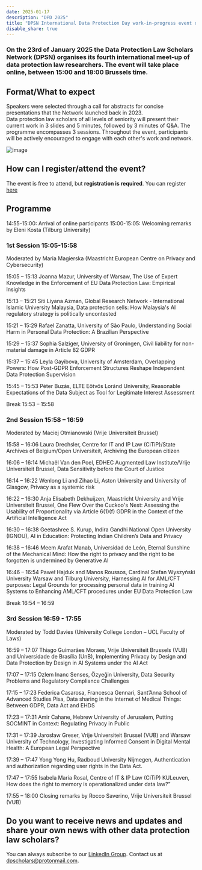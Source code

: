 ```yaml
---
date: 2025-01-17
description: "DPD 2025"
title: "DPSN International Data Protection Day work-in-progress event on Thursday 23 January 2025 online (Programme)"
disable_share: true
---
```


### **On the 23rd of January 2025 the Data Protection Law Scholars Network (DPSN) organises its fourth international meet-up of data protection law researchers. The event will take place online, between 15:00 and 18:00 Brussels time.** ###

## Format/What to expect ## 

Speakers were selected through a call for abstracts for concise presentations that the Network launched back in 2023.  
Data protection law scholars of all levels of seniority will present their current work in 3 slides and 5 minutes, followed by 3 minutes of Q&A. The programme encompasses 3 sessions. 
Throughout the event, participants will be actively encouraged to engage with each other's work and network.  

![image](https://github.com/user-attachments/assets/a4c1a238-956e-4276-a40d-659ea4c90362)


## How can I register/attend the event? ##
The event is free to attend, but **registration is required**. You can register [here](https://events.teams.microsoft.com/event/71a1c8b1-71b6-4947-83fc-59c793fa7aaf@695b7ca8-2da8-4545-a2da-42d03784e585)

## Programme ##

14:55-15:00: Arrival of online participants
15:00-15:05: Welcoming remarks by Eleni Kosta (Tilburg University)

### 1st Session 15:05-15:58 ###
Moderated by Maria Magierska (Maastricht European Centre on Privacy and Cybersecurity)
 
15:05 – 15:13 Joanna Mazur, University of Warsaw, The Use of Expert Knowledge in the Enforcement of EU Data Protection Law: Empirical Insights
 
15:13 – 15:21 Siti Liyana Azman, Global Research Network - International Islamic University Malaysia, Data protection sells: How Malaysia's AI regulatory strategy is politically uncontested
 
15:21 – 15:29 Rafael Zanatta, University of São Paulo, Understanding Social Harm in Personal Data Protection: A Brazilian Perspective
 
15:29 – 15:37 Sophia Salziger, University of Groningen, Civil liability for non-material damage in Article 82 GDPR
 
15:37 – 15:45 Leyla Gayibova, University of Amsterdam, Overlapping Powers: How Post-GDPR Enforcement Structures Reshape Independent Data Protection Supervision
 
15:45 – 15:53 Péter Buzás, ELTE Eötvös Loránd University,  Reasonable Expectations of the Data Subject as Tool for Legitimate Interest Assessment
 
Break 15:53 – 15:58

### 2nd Session 15:58 – 16:59 ###
Moderated by Maciej Otmianowski (Vrije Universiteit Brussel)
 
15:58 – 16:06 Laura Drechsler, Centre for IT and IP Law (CiTiP)/State Archives of Belgium/Open Universiteit, Archiving the European citizen
 
16:06 – 16:14 Michaël Van den Poel, EDHEC Augmented Law Institute/Vrije Universiteit Brussel, Data Sensitivity before the Court of Justice
 
16:14 – 16:22 Wenlong Li and Zihao Li, Aston University and University of Glasgow, Privacy as a systemic risk
 
16:22 – 16:30 Anja Elisabeth Dekhuijzen, Maastricht University and Vrije Universiteit Brussel, One Flew Over the Cuckoo's Nest: Assessing the Usability of Proportionality via Article 6(1)(f) GDPR in the Context of the Artificial Intelligence Act
 
16:30 – 16:38 Geetashree S. Kurup, Indira Gandhi National Open University (IGNOU), AI in Education: Protecting Indian Children’s Data and Privacy
 
16:38 – 16:46 Meem Arafat Manab, Universidad de León, Eternal Sunshine of the Mechanical Mind: How the right to privacy and the right to be forgotten is undermined by Generative AI
 
16:46 – 16:54 Paweł Hajduk and Manos Roussos, Cardinal Stefan Wyszyński University Warsaw and Tilburg University, Harnessing AI for AML/CFT purposes: Legal Grounds for processing personal data in training AI Systems to Enhancing AML/CFT procedures under EU Data Protection Law
 
Break 16:54 – 16:59

### 3rd Session 16:59 - 17:55 ###
Moderated by Todd Davies (University College London – UCL Faculty of Laws)
 
16:59 – 17:07 Thiago Guimarães Moraes, Vrije Universiteit Brussels (VUB) and Universidade de Brasília (UnB), Implementing Privacy by Design and Data Protection by Design in AI Systems under the AI Act
 
17:07 – 17:15 Ozlem Inanc Senses, Özyeğin University, Data Security Problems and Regulatory Compliance Challenges
 
17:15 – 17:23 Federica Casarosa, Francesca Gennari, Sant’Anna School of Advanced Studies Pisa, Data sharing in the Internet of Medical Things: Between GDPR, Data Act and EHDS
 
17:23 – 17:31 Amir Cahane, Hebrew University of Jerusalem, Putting SOCMINT in Context: Regulating Privacy in Public
 
17:31 – 17:39 Jarosław Greser, Vrije Universiteit Brussel (VUB) and Warsaw University of Technology, Investigating Informed Consent in Digital Mental Health: A European Legal Perspective
 
17:39 – 17:47 Yong Yong Hu, Radboud University Nijmegen, Authentication and authorization regarding user rights in the Data Act.
 
17:47 – 17:55 Isabela Maria Rosal, Centre of IT & IP Law (CiTiP) KULeuven, How does the right to memory is operationalized under data law?”

 
17:55 – 18:00 Closing remarks by Rocco Saverino, Vrije Universiteit Brussel (VUB)

## Do you want to receive news and updates and share your own news with other data protection law scholars? ##
You can always subscribe to our [LinkedIn Group](https://www.linkedin.com/groups/12734731/). 
Contact us at dpscholars@protonmail.com.
